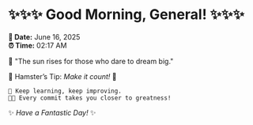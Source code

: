 # ✨✨✨ Good Morning, General! ✨✨✨

**📅 Date:** June 16, 2025  
**⏰ Time:** 02:17 AM  

🌅 "The sun rises for those who dare to dream big."  

🐹 Hamster’s Tip: _Make it count!_ 💪  

```
🚀 Keep learning, keep improving.  
🧑‍💻 Every commit takes you closer to greatness!  
```

✨ *Have a Fantastic Day!* ✨  
